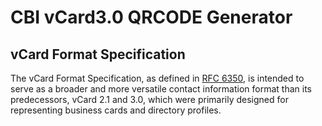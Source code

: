 # CBI vCard3.0 QRCODE Generator


## vCard Format Specification

The vCard Format Specification, as defined in [RFC 6350](https://www.rfc-editor.org/rfc/rfc6350), is intended to serve as a broader and more versatile contact information format than its predecessors, vCard 2.1 and 3.0, which were primarily designed for representing business cards and directory profiles.

